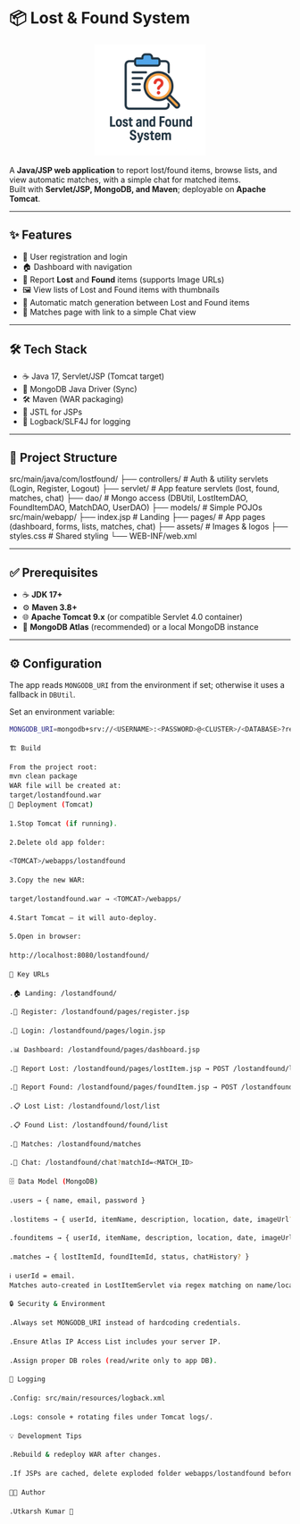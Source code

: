 # 📦 Lost & Found System  

<p align="center">
  <img src="https://github.com/utkarsh7678/LostAndFound/blob/main/src/main/webapp/assets/ChatGPT%20Image%20Aug%2029%2C%202025%2C%2002_34_02%20PM.png?raw=true" alt="Project Logo" width="200" height="200">
</p>

A **Java/JSP web application** to report lost/found items, browse lists, and view automatic matches, with a simple chat for matched items.  
Built with **Servlet/JSP, MongoDB, and Maven**; deployable on **Apache Tomcat**.  

---

## ✨ Features  
- 🔑 User registration and login  
- 🏠 Dashboard with navigation  
- 📌 Report **Lost** and **Found** items (supports Image URLs)  
- 🖼️ View lists of Lost and Found items with thumbnails  
- 🤝 Automatic match generation between Lost and Found items  
- 💬 Matches page with link to a simple Chat view  

---

## 🛠️ Tech Stack  
- ☕ Java 17, Servlet/JSP (Tomcat target)  
- 🍃 MongoDB Java Driver (Sync)  
- 🛠️ Maven (WAR packaging)  
- 📑 JSTL for JSPs  
- 📝 Logback/SLF4J for logging  

---

## 📂 Project Structure  
src/main/java/com/lostfound/
├── controllers/ # Auth & utility servlets (Login, Register, Logout)
├── servlet/ # App feature servlets (lost, found, matches, chat)
├── dao/ # Mongo access (DBUtil, LostItemDAO, FoundItemDAO, MatchDAO, UserDAO)
├── models/ # Simple POJOs
src/main/webapp/
├── index.jsp # Landing
├── pages/ # App pages (dashboard, forms, lists, matches, chat)
├── assets/ # Images & logos
├── styles.css # Shared styling
└── WEB-INF/web.xml

---

## ✅ Prerequisites  
- ☕ **JDK 17+**  
- ⚙️ **Maven 3.8+**  
- 🌐 **Apache Tomcat 9.x** (or compatible Servlet 4.0 container)  
- 🍃 **MongoDB Atlas** (recommended) or a local MongoDB instance  

---

## ⚙️ Configuration  

The app reads `MONGODB_URI` from the environment if set; otherwise it uses a fallback in `DBUtil`.  

Set an environment variable:  
```bash
MONGODB_URI=mongodb+srv://<USERNAME>:<PASSWORD>@<CLUSTER>/<DATABASE>?retryWrites=true&w=majority

🏗️ Build

From the project root:
mvn clean package
WAR file will be created at:
target/lostandfound.war
🚀 Deployment (Tomcat)

1.Stop Tomcat (if running).

2.Delete old app folder:

<TOMCAT>/webapps/lostandfound

3.Copy the new WAR:

target/lostandfound.war → <TOMCAT>/webapps/

4.Start Tomcat – it will auto-deploy.

5.Open in browser:

http://localhost:8080/lostandfound/

🔗 Key URLs

.🏠 Landing: /lostandfound/

.📝 Register: /lostandfound/pages/register.jsp

.🔑 Login: /lostandfound/pages/login.jsp

.📊 Dashboard: /lostandfound/pages/dashboard.jsp

.📌 Report Lost: /lostandfound/pages/lostItem.jsp → POST /lostandfound/lost/add

.🎒 Report Found: /lostandfound/pages/foundItem.jsp → POST /lostandfound/found/add

.📋 Lost List: /lostandfound/lost/list

.📋 Found List: /lostandfound/found/list

.🤝 Matches: /lostandfound/matches

.💬 Chat: /lostandfound/chat?matchId=<MATCH_ID>

🗄️ Data Model (MongoDB)

.users → { name, email, password }

.lostitems → { userId, itemName, description, location, date, imageUrl?, createdAt }

.founditems → { userId, itemName, description, location, date, imageUrl?, createdAt }

.matches → { lostItemId, foundItemId, status, chatHistory? }

ℹ️ userId = email.
Matches auto-created in LostItemServlet via regex matching on name/location.

🔒 Security & Environment

.Always set MONGODB_URI instead of hardcoding credentials.

.Ensure Atlas IP Access List includes your server IP.

.Assign proper DB roles (read/write only to app DB).

📝 Logging

.Config: src/main/resources/logback.xml

.Logs: console + rotating files under Tomcat logs/.

💡 Development Tips

.Rebuild & redeploy WAR after changes.

.If JSPs are cached, delete exploded folder webapps/lostandfound before redeployment.

👨‍💻 Author

.Utkarsh Kumar 🚀
